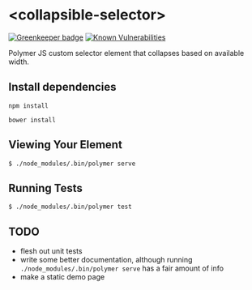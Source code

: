 # \<collapsible-selector\>

[![Greenkeeper badge](https://badges.greenkeeper.io/ioncache/collapsible-selector.svg)](https://greenkeeper.io/) [![Known Vulnerabilities](https://snyk.io//test/github/ioncache/collapsible-selector/badge.svg?targetFile=package.json)](https://snyk.io//test/github/ioncache/collapsible-selector?targetFile=package.json)

Polymer JS custom selector element that collapses based on available width.

## Install dependencies

`npm install`

`bower install`

## Viewing Your Element

```
$ ./node_modules/.bin/polymer serve
```

## Running Tests

```
$ ./node_modules/.bin/polymer test
```

## TODO

- flesh out unit tests
- write some better documentation, although running `./node_modules/.bin/polymer serve` has a fair amount of info
- make a static demo page
